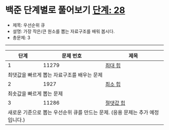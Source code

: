 ﻿# 백준 단계별로 풀어보기 [단계: 28](https://www.acmicpc.net/step/13)

- 제목: 우선순위 큐
- 설명: 가장 작은/큰 원소를 뽑는 자료구조를 배워 봅시다.
- 총문제: 3
---
<P>
  <table>
    <thead><tr><th>단계</th><th>문제 번호</th><th>제목</th></tr></thead>
    <tbody>
      <tr><td>1</td><td>11279</td><td><a href="https://www.acmicpc.net/problem/11279">최대 힙</a></td></tr>
      <tr><td colspan="3">최댓값을 빠르게 뽑는 자료구조를 배우는 문제</td></tr>
      <tr><td>2</td><td>1927</td><td><a href="https://www.acmicpc.net/problem/1927">최소 힙</a></td></tr>
      <tr><td colspan="3">최솟값을 빠르게 뽑는 문제</td></tr>
      <tr><td>3</td><td>11286</td><td><a href="https://www.acmicpc.net/problem/11286">절댓값 힙</a></td></tr>
      <tr><td colspan="3">새로운 기준으로 뽑는 우선순위 큐를 만드는 문제. (응용 문제는 추가 예정입니다.)</td></tr>
    </tbody>
  </table>
</P>
 
